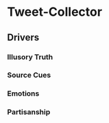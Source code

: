 # Tweet-Collector

## Drivers

### Illusory Truth

### Source Cues

### Emotions

### Partisanship


